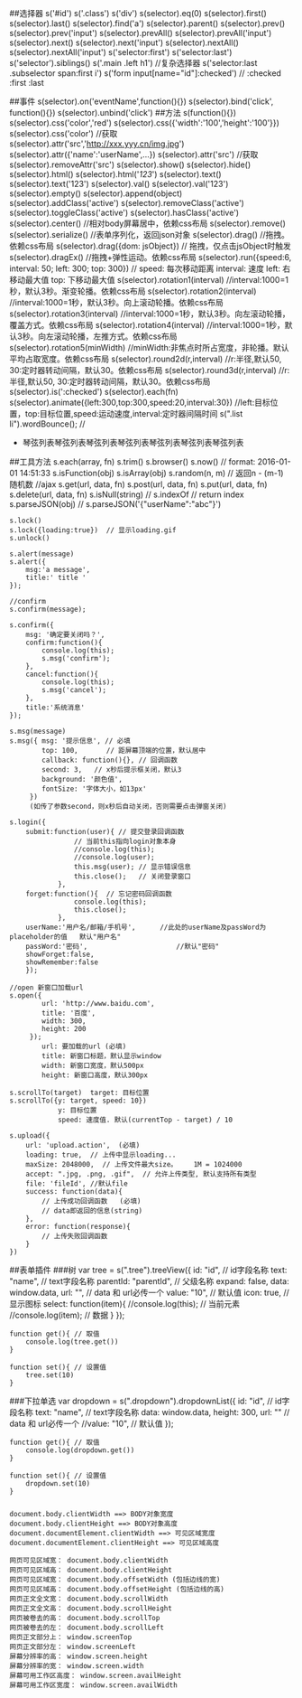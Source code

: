 ﻿##选择器
    s('#id')
    s('.class')
    s('div')
    s(selector).eq(0)
    s(selector).first()
    s(selector).last()
    s(selector).find('a')
    s(selector).parent()
    s(selector).prev()
    s(selector).prev('input')
    s(selector).prevAll()
    s(selector).prevAll('input')
    s(selector).next()
    s(selector).next('input')
    s(selector).nextAll()
    s(selector).nextAll('input')
    s('selector:first')
    s('selector:last')
    s('selector').siblings()
    s('.main .left h1') //复杂选择器
    s('selector:last .subselector span:first i')
    s('form input[name="id"]:checked')  // :checked :first :last

##事件
    s(selector).on('eventName',function(){})
    s(selector).bind('click', function(){})
    s(selector).unbind('click')
##方法
    s(function(){})
    s(selector).css('color','red')
    s(selector).css({'width':'100','height':'100'}})
    s(selector).css('color')    //获取
    s(selector).attr('src','http://xxx.yyy.cn/img.jpg')
    s(selector).attr({'name':'userName',...})
    s(selector).attr('src')  //获取
    s(selector).removeAttr('src')
    s(selector).show()
    s(selector).hide()
    s(selector).html()
    s(selector).html('<i>123</i>')
    s(selector).text()
    s(selector).text('123')
    s(selector).val()
    s(selector).val('123')
    s(selector).empty()
    s(selector).append(object)
    s(selector).addClass('active')
    s(selector).removeClass('active')
    s(selector).toggleClass('active')
    s(selector).hasClass('active')
    s(selector).center()    //相对body屏幕居中，依赖css布局
    s(selector).remove()
    s(selector).serialize() //表单序列化，返回json对象
    s(selector).drag()      //拖拽。依赖css布局
    s(selector).drag({dom: jsObject}) // 拖拽，仅点击jsObject时触发
    s(selector).dragEx()    //拖拽+弹性运动。依赖css布局
    s(selector).run({speed:6, interval: 50; left: 300; top: 300}) //
                    speed: 每次移动距离
                    interval: 速度
                    left: 右移动最大值
                    top: 下移动最大值
    s(selector).rotation1(interval)     //interval:1000=1秒，默认3秒。渐变轮播。依赖css布局
    s(selector).rotation2(interval)     //interval:1000=1秒，默认3秒。向上滚动轮播。依赖css布局
    s(selector).rotation3(interval)     //interval:1000=1秒，默认3秒。向左滚动轮播，覆盖方式。依赖css布局
    s(selector).rotation4(interval)     //interval:1000=1秒，默认3秒。向左滚动轮播，左推方式。依赖css布局
    s(selector).rotation5(minWidth)     //minWidth:非焦点时所占宽度，非轮播。默认平均占取宽度。依赖css布局
    s(selector).round2d(r,interval)     //r:半径,默认50, 30:定时器转动间隔，默认30。依赖css布局
    s(selector).round3d(r,interval)     //r:半径,默认50, 30:定时器转动间隔，默认30。依赖css布局
    s(selector).is(':checked')
    s(selector).each(fn)
    s(selector).animate({left:300,top:300,speed:20,interval:30})	//left:目标位置，top:目标位置,speed:运动速度,interval:定时器间隔时间
    s(".list li").wordBounce(); // <ul class='list'><li>琴弦列表琴弦列表琴弦列表琴弦列表琴弦列表琴弦列表琴弦列表</li></ul>

##工具方法
    s.each(array, fn)
    s.trim()
    s.browser()
    s.now()                 // format: 2016-01-01 14:51:33
    s.isFunction(obj)
    s.isArray(obj)
    s.random(n, m)         // 返回n - (m-1) 随机数
    //ajax
    s.get(url, data, fn)
    s.post(url, data, fn)
    s.put(url, data, fn)
    s.delete(url, data, fn)
    s.isNull(string)
    //
    s.indexOf               // return index
    s.parseJSON(obj)        // s.parseJSON('{"userName":"abc"}')

    s.lock()
    s.lock({loading:true})  // 显示loading.gif
    s.unlock()

    s.alert(message)
    s.alert({
        msg:'a message',
        title:' title '
    });

    //confirm
    s.confirm(message);

    s.confirm({
        msg: '确定要关闭吗？',
        confirm:function(){
            console.log(this);
            s.msg('confirm');
        },
        cancel:function(){
            console.log(this);
            s.msg('cancel');
        },
        title:'系统消息'
    });

    s.msg(message)
    s.msg({ msg: '提示信息', // 必填
            top: 100,       // 距屏幕顶端的位置，默认居中
            callback: function(){}, // 回调函数
            second: 3,   // x秒后提示框关闭，默认3
            background: '颜色值',
            fontSize: '字体大小，如13px'
         })
         (如传了参数second，则x秒后自动关闭，否则需要点击弹窗关闭)

    s.login({
        submit:function(user){ // 提交登录回调函数
                    // 当前this指向login对象本身
                    //console.log(this);
                    //console.log(user);
                    this.msg(user); // 显示错误信息
                    this.close();   // 关闭登录窗口
                },
        forget:function(){  // 忘记密码回调函数
                    console.log(this);
                    this.close();
                },
        userName:'用户名/邮箱/手机号',      //此处的userName及passWord为 placeholder的值   默认"用户名"
        passWord:'密码',                      //默认"密码"
        showForget:false,
        showRemember:false
        });

    //open 新窗口加载url
    s.open({
            url: 'http://www.baidu.com',
            title: '百度',
            width: 300,
            height: 200
         });
            url: 要加载的url (必填)
            title: 新窗口标题，默认显示window
            width: 新窗口宽度，默认500px
            height: 新窗口高度，默认300px

    s.scrollTo(target)  target: 目标位置
    s.scrollTo({y: target, speed: 10})
                y: 目标位置
                speed: 速度值. 默认(currentTop - target) / 10

    s.upload({
        url: 'upload.action',  (必填)
        loading: true,  // 上传中显示loading...
        maxSize: 2048000,  // 上传文件最大size。    1M = 1024000
        accept: ".jpg, .png, .gif",  // 允许上传类型, 默认支持所有类型
        file: 'fileId', //默认file
        success: function(data){   
            // 上传成功回调函数   (必填)
            // data即返回的信息(string)
        },
        error: function(response){
            // 上传失败回调函数
        }
    })


##表单插件
###树
    var tree = s(".tree").treeView({
        id: "id", // id字段名称
        text: "name", // text字段名称
        parentId: "parentId", // 父级名称
        expand: false,
        data: window.data,
        url: "",  // data 和 url必传一个
        value: "10", // 默认值
        icon: true, // 显示图标
        select: function(item){
            //console.log(this); // 当前元素
            //console.log(item); // 数据
        }
    });

    function get(){ // 取值
        console.log(tree.get())
    }

    function set(){ // 设置值
        tree.set(10)
    }

###下拉单选
    var dropdown = s(".dropdown").dropdownList({
        id: "id", // id字段名称
        text: "name", // text字段名称
        data: window.data,
        height: 300,
        url: ""  // data 和 url必传一个
        //value: "10", // 默认值
    });

    function get(){ // 取值
        console.log(dropdown.get())
    }

    function set(){ // 设置值
        dropdown.set(10)
    }







###
    document.body.clientWidth ==> BODY对象宽度  
    document.body.clientHeight ==> BODY对象高度  
    document.documentElement.clientWidth ==> 可见区域宽度  
    document.documentElement.clientHeight ==> 可见区域高度  
      
    网页可见区域宽： document.body.clientWidth  
    网页可见区域高： document.body.clientHeight  
    网页可见区域宽： document.body.offsetWidth (包括边线的宽)  
    网页可见区域高： document.body.offsetHeight (包括边线的高)  
    网页正文全文宽： document.body.scrollWidth  
    网页正文全文高： document.body.scrollHeight  
    网页被卷去的高： document.body.scrollTop  
    网页被卷去的左： document.body.scrollLeft  
    网页正文部分上： window.screenTop  
    网页正文部分左： window.screenLeft  
    屏幕分辨率的高： window.screen.height  
    屏幕分辨率的宽： window.screen.width  
    屏幕可用工作区高度： window.screen.availHeight  
    屏幕可用工作区宽度： window.screen.availWidth 






























